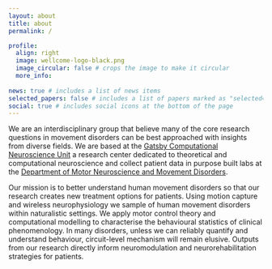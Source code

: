 ```yaml
---
layout: about
title: about
permalink: /

profile:
  align: right
  image: wellcome-logo-black.png
  image_circular: false # crops the image to make it circular
  more_info: 
 
news: true # includes a list of news items
selected_papers: false # includes a list of papers marked as "selected={true}"
social: true # includes social icons at the bottom of the page
---
```


We are an interdisciplinary group that believe many of the core research questions in movement disorders can be best approached with insights from diverse fields. We are based at the [Gatsby Computational Neuroscience Unit](https://www.ucl.ac.uk/gatsby/gatsby-computational-neuroscience-unit) a research center dedicated to theoretical and computational neuroscience and collect patient data in purpose built labs at the [Department of Motor Neuroscience and Movement Disorders](https://www.ucl.ac.uk/ion/research/research-departments/department-clinical-and-movement-neurosciences).

Our mission is to better understand human movement disorders so that our research creates new treatment options for patients. Using motion capture and wireless neurophysiology we sample of human movement disorders within naturalistic settings.  We apply motor control theory and computational modelling to characterise the behavioural statistics of clinical phenomenology. In many disorders, unless we can reliably quantify and understand behaviour, circuit-level mechanism will remain elusive. Outputs from our research directly inform neuromodulation and neurorehabilitation strategies for patients.
